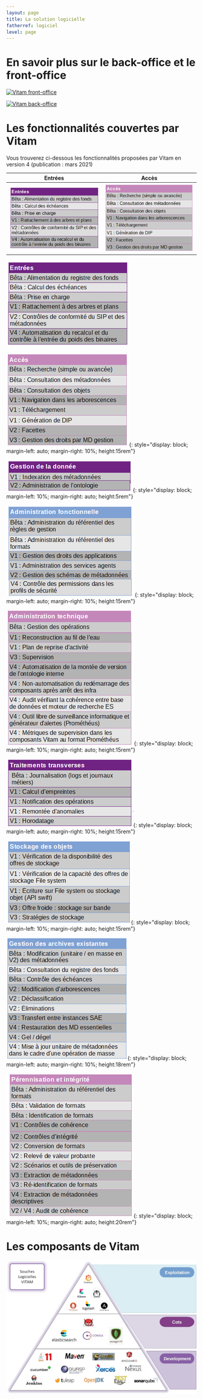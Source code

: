 ```yaml
---
layout: page
title: La solution logicielle
fatherref: logiciel
level: page
---
```


# En savoir plus sur le back-office et le front-office

[![Vitam front-office](https://www.programmevitam.fr/public/images/Vitam_front.png)](https://www.programmevitam.fr/pages/logiciel/Vitam_frontoffice/)

[![Vitam back-office](https://www.programmevitam.fr/public/images/Vitam_back.png)](https://www.programmevitam.fr/pages/logiciel/Vitam_backoffice/)

# Les fonctionnalités couvertes par Vitam

Vous trouverez ci-dessous les fonctionnalités proposées par Vitam en version 4 (publication : mars 2021)

Entrées           |  Accès
:-------------------------:|:-------------------------:
![Vitam fonctionnalités d'entrée](/public/images/V4_entrees.png) |  ![Vitam fonctionnalités d'accès](/public/images/V4_acces.png)

![Vitam fonctionnalités d'entrée](/public/images/V4_entrees.png)

![Vitam fonctionnalités d'accès](/public/images/V4_acces.png){: style="display: block; margin-left: auto; margin-right: 10%; height:15rem"} 

![Vitam fonctionnalités de gestion de la donnée](/public/images/V4_gestion_donnee.png){: style="display: block; margin-left: 10%; margin-right: auto; height:5rem"} 

![Vitam fonctionnalités d'administration fonctionnelle](/public/images/V4_admi_fonct.png){: style="display: block; margin-left: auto; margin-right: 10%; height:15rem"} 

![Vitam fonctionnalités d'administration technique](/public/images/V4_admi_tech.png){: style="display: block; margin-left: 10%; margin-right: auto; height:15rem"} 

![Vitam fonctionnalités de traitements transverses](/public/images/V4_traitements_transverses.png){: style="display: block; margin-left: auto; margin-right: 10%; height:15rem"} 

![Vitam fonctionnalités de stockage des objets](/public/images/V4_stockage.png){: style="display: block; margin-left: 10%; margin-right: auto; height:15rem"} 

![Vitam fonctionnalités de gestion des archives existantes](/public/images/V4_gestion_archives_existantes.png){: style="display: block; margin-left: auto; margin-right: 10%; height:18rem"} 

![Vitam fonctionnalités de pérennisation et intégrité](/public/images/V4_perennisation.png){: style="display: block; margin-left: 10%; margin-right: auto; height:20rem"} 


# Les composants de Vitam
![Les composants de Vitam](/public/images/souches_logicielles.jpg)